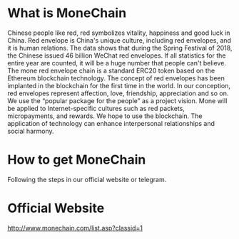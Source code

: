 # What is MoneChain

Chinese people like red, red symbolizes vitality, happiness and good luck in China. Red envelope is China's unique culture, including red envelopes, and it is human relations. The data shows that during the Spring Festival of 2018, the Chinese issued 46 billion WeChat red envelopes. If all statistics for the entire year are counted, it will be a huge number that people can't believe. The mone red envelope chain is a standard ERC20 token based on the Ethereum blockchain technology. The concept of red envelopes has been implanted in the blockchain for the first time in the world. In our conception, red envelopes represent affection, love, friendship, appreciation and so on. We use the “popular package for the people” as a project vision. Mone will be applied to Internet-specific cultures such as red packets, micropayments, and rewards. We hope to use the blockchain. The application of technology can enhance interpersonal relationships and social harmony.

# How to get MoneChain

Following the steps in our official website or telegram.

# Official Website

http://www.monechain.com/list.asp?classid=1
